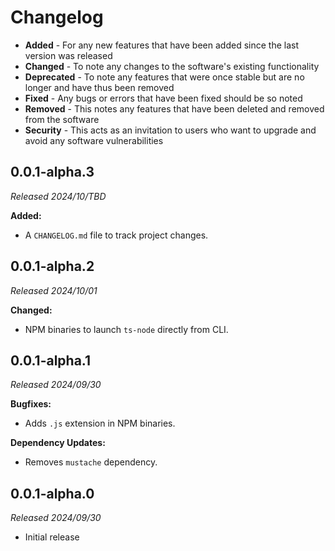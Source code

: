 # Changelog
- **Added** - For any new features that have been added since the last version was released
- **Changed** - To note any changes to the software's existing functionality
- **Deprecated** - To note any features that were once stable but are no longer and have thus been removed
- **Fixed** - Any bugs or errors that have been fixed should be so noted
- **Removed** - This notes any features that have been deleted and removed from the software
- **Security** - This acts as an invitation to users who want to upgrade and avoid any software vulnerabilities


## 0.0.1-alpha.3
_Released 2024/10/TBD_

**Added:**

- A `CHANGELOG.md` file to track project changes.


## 0.0.1-alpha.2
_Released 2024/10/01_

**Changed:**

- NPM binaries to launch `ts-node` directly from CLI.


## 0.0.1-alpha.1
_Released 2024/09/30_

**Bugfixes:**

- Adds `.js` extension in NPM binaries.

**Dependency Updates:**

- Removes `mustache` dependency.


## 0.0.1-alpha.0
_Released 2024/09/30_

- Initial release
